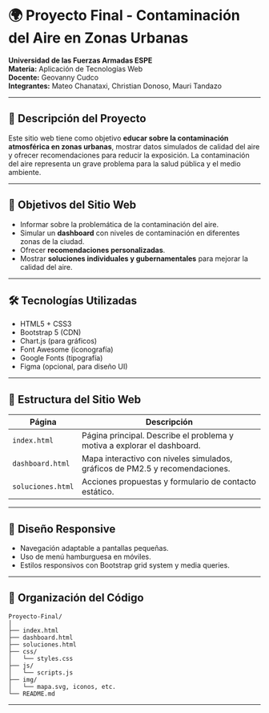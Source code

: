 # 🌍 Proyecto Final - Contaminación del Aire en Zonas Urbanas

**Universidad de las Fuerzas Armadas ESPE**  
**Materia:** Aplicación de Tecnologías Web  
**Docente:** Geovanny Cudco  
**Integrantes:** Mateo Chanataxi, Christian Donoso, Mauri Tandazo

---

## 📌 Descripción del Proyecto

Este sitio web tiene como objetivo **educar sobre la contaminación atmosférica en zonas urbanas**, mostrar datos simulados de calidad del aire y ofrecer recomendaciones para reducir la exposición. La contaminación del aire representa un grave problema para la salud pública y el medio ambiente.

---

## 🎯 Objetivos del Sitio Web

- Informar sobre la problemática de la contaminación del aire.
- Simular un **dashboard** con niveles de contaminación en diferentes zonas de la ciudad.
- Ofrecer **recomendaciones personalizadas**.
- Mostrar **soluciones individuales y gubernamentales** para mejorar la calidad del aire.

---

## 🛠️ Tecnologías Utilizadas

- HTML5 + CSS3
- Bootstrap 5 (CDN)
- Chart.js (para gráficos)
- Font Awesome (iconografía)
- Google Fonts (tipografía)
- Figma (opcional, para diseño UI)

---

## 🧩 Estructura del Sitio Web

| Página        | Descripción |
|---------------|-------------|
| `index.html` | Página principal. Describe el problema y motiva a explorar el dashboard. |
| `dashboard.html` | Mapa interactivo con niveles simulados, gráficos de PM2.5 y recomendaciones. |
| `soluciones.html` | Acciones propuestas y formulario de contacto estático. |

---

## 📱 Diseño Responsive

- Navegación adaptable a pantallas pequeñas.
- Uso de menú hamburguesa en móviles.
- Estilos responsivos con Bootstrap grid system y media queries.

---

## 📂 Organización del Código

```
Proyecto-Final/
│
├── index.html
├── dashboard.html
├── soluciones.html
├── css/
│   └── styles.css
├── js/
│   └── scripts.js
├── img/
│   └── mapa.svg, iconos, etc.
└── README.md
```

---
